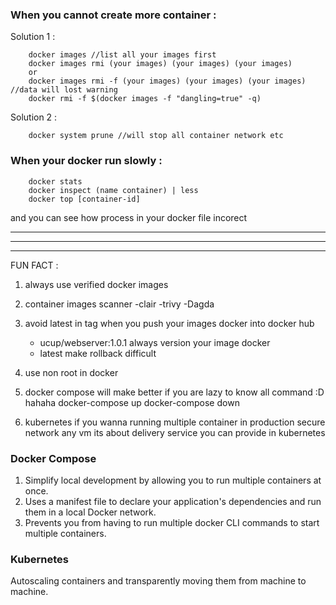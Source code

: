 ### When you cannot create more container :
Solution 1 :
```
    docker images //list all your images first
    docker images rmi (your images) (your images) (your images)
    or
    docker images rmi -f (your images) (your images) (your images) //data will lost warning
    docker rmi -f $(docker images -f "dangling=true" -q)
```

Solution 2 :
```
    docker system prune //will stop all container network etc
```

### When your docker run slowly :
```
    docker stats
    docker inspect (name container) | less
    docker top [container-id]

```
and you can see how process in your docker file incorect

---
---
---
FUN FACT :

1. always use verified docker images
2. container images scanner
   -clair
   -trivy
   -Dagda
3. avoid latest in tag when you push your images docker into docker hub

   - ucup/webserver:1.0.1 always version your image docker 
   - latest make rollback difficult
4. use non root in docker
5. docker compose will make better if you are lazy to know all command :D hahaha
   docker-compose up
   docker-compose down
6. kubernetes if you wanna running multiple container in production
   secure network
   any vm
   its about delivery service you can provide in kubernetes

### Docker Compose
1. Simplify local development by allowing you to run multiple containers at once.
2. Uses a manifest file to declare your application's dependencies and run them in a local Docker network.
3. Prevents you from having to run multiple docker CLI commands to start multiple containers.

### Kubernetes
Autoscaling containers and transparently moving them from machine to machine.
